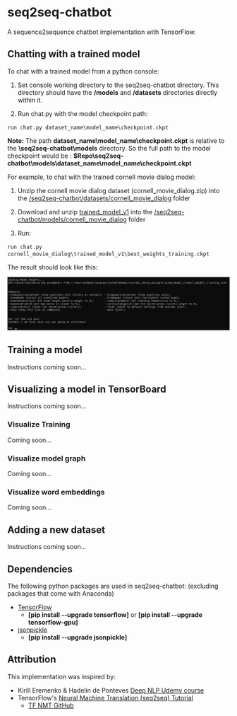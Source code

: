 # seq2seq-chatbot
A sequence2sequence chatbot implementation with TensorFlow.

## Chatting with a trained model
To chat with a trained model from a python console:

1. Set console working directory to the seq2seq-chatbot directory. This directory should have the **/models** and **/datasets** directories directly within it.

2. Run chat.py with the model checkpoint path:
```shell
run chat.py dataset_name\model_name\checkpoint.ckpt
```

**Note:** The path **dataset_name\model_name\checkpoint.ckpt** is relative to the **\seq2seq-chatbot\models** directory. So the full path to the model checkpoint would be : **$Repo\seq2seq-chatbot\models\dataset_name\model_name\checkpoint.ckpt**

For example, to chat with the trained cornell movie dialog model:

1. Unzip the cornell movie dialog dataset (cornell_movie_dialog.zip) into the [/seq2seq-chatbot/datasets/cornell_movie_dialog](/seq2seq-chatbot/datasets/cornell_movie_dialog) folder

2. Download and unzip [trained_model_v1](/seq2seq-chatbot/models/cornell_movie_dialog/README.md) into the [/seq2seq-chatbot/models/cornell_movie_dialog](/seq2seq-chatbot/models/cornell_movie_dialog) folder

3. Run:
```shell
run chat.py cornell_movie_dialog\trained_model_v1\best_weights_training.ckpt
```

The result should look like this:

![chat](/doc_files/chat.png "chat")

## Training a model
Instructions coming soon...

## Visualizing a model in TensorBoard
Instructions coming soon...

### Visualize Training
Coming soon...

### Visualize model graph
Coming soon...

### Visualize word embeddings
Coming soon...

## Adding a new dataset
Instructions coming soon...

## Dependencies
The following python packages are used in seq2seq-chatbot:
(excluding packages that come with Anaconda)

- [TensorFlow](https://www.tensorflow.org/) 
  - **[pip install --upgrade tensorflow]** or **[pip install --upgrade tensorflow-gpu]**
- [jsonpickle](https://jsonpickle.github.io/)
  - **[pip install --upgrade jsonpickle]**
  
## Attribution
This implementation was inspired by:
- Kirill Eremenko & Hadelin de Ponteves [Deep NLP Udemy course](https://www.udemy.com/chatbot/)
- TensorFlow's [Neural Machine Translation (seq2seq) Tutorial](https://www.tensorflow.org/tutorials/seq2seq)
  - [TF NMT GitHub](https://github.com/tensorflow/nmt)
  
